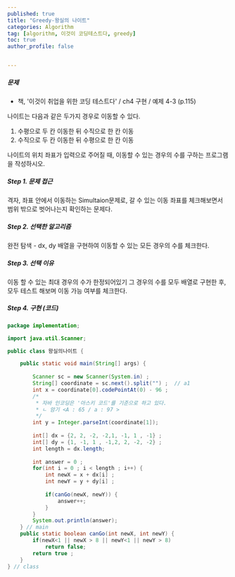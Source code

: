 ```yaml
---
published: true
title: "Greedy-왕실의 나이트" 
categories: Algorithm 
tag: [algorithm, 이것이 코딩테스트다, greedy] 
toc: true
author_profile: false 


---
```


##### 문제 

* 책, '이것이 취업을 위한 코딩 테스트다' / ch4 구현 / 예제 4-3 (p.115)

나이트는 다음과 같은 두가지 경우로 이동할 수 있다. 

1. 수평으로 두 칸 이동한 뒤 수직으로 한 칸 이동 
2. 수직으로 두 칸 이동한 뒤 수평으로 한 칸 이동 

나이트의 위치 좌표가 입력으로 주어질 때, 이동할 수 있는 경우의 수를 구하는 프로그램을 작성하시오. 



##### Step 1. 문제 접근 

격자, 좌표 안에서 이동하는 Simultaion문제로, 갈 수 있는 이동 좌표를 체크해보면서 범위 밖으로 벗어나는지 확인하는 문제다. 



##### Step 2. 선택한 알고리즘 

완전 탐색 - dx, dy 배열을 구현하여 이동할 수 있는 모든 경우의 수를 체크한다.   



##### Step 3. 선택 이유 

이동 할 수 있는 최대 경우의 수가 한정되어있기 그 경우의 수를 모두 배열로 구현한 후, 모두 테스트 해보며 이동 가능 여부를 체크한다. 



##### Step 4. 구현 (코드)

```java
package implementation;

import java.util.Scanner;

public class 왕실의나이트 {

	public static void main(String[] args) {
		
		Scanner sc = new Scanner(System.in) ; 
		String[] coordinate = sc.next().split("") ;  // a1 
		int x = coordinate[0].codePointAt(0) - 96 ;  
		/*
		 * 자바 인코딩은 '아스키 코드'를 기준으로 하고 있다. 
		 * ㄴ 암기 <A : 65 / a : 97 >
		 */
		int y = Integer.parseInt(coordinate[1]); 
		
		int[] dx = {2, 2, -2, -2,1, -1, 1 , -1} ; 
		int[] dy = {1, -1, 1 , -1,2, 2, -2, -2} ; 
		int length = dx.length;
		
		int answer = 0 ; 
		for(int i = 0 ; i < length ; i++) {
			int newX = x + dx[i] ; 
			int newY = y + dy[i] ; 
			
			if(canGo(newX, newY)) {
				answer++; 
			}
		}
		System.out.println(answer);
	} // main  
	public static boolean canGo(int newX, int newY) {
		if(newX<1 || newX > 8 || newY<1 || newY > 8)
			return false; 
		return true ; 
	}
} // class 
 
```

